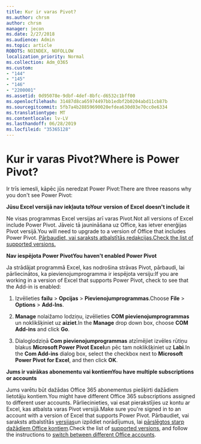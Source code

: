 ```yaml
---
title: Kur ir varas Pivot?
ms.author: chrsm
author: chrsm
manager: jecon
ms.date: 2/27/2018
ms.audience: Admin
ms.topic: article
ROBOTS: NOINDEX, NOFOLLOW
localization_priority: Normal
ms.collection: Adm_O365
ms.custom:
- "144"
- "145"
- "146"
- "2200001"
ms.assetid: 0d95078e-9dbf-4def-8bfc-d6532c1bff00
ms.openlocfilehash: 31487d8ca65974497bb1edbf2b0204abd11cb87b
ms.sourcegitcommit: 5fb7a4b28859690020efdea630d03e70cc0e6334
ms.translationtype: MT
ms.contentlocale: lv-LV
ms.lasthandoff: 06/28/2019
ms.locfileid: "35365128"
---
```

# <a name="where-is-power-pivot"></a><span data-ttu-id="ab1f6-102">Kur ir varas Pivot?</span><span class="sxs-lookup"><span data-stu-id="ab1f6-102">Where is Power Pivot?</span></span>

<span data-ttu-id="ab1f6-103">Ir trīs iemesli, kāpēc jūs neredzat Power Pivot:</span><span class="sxs-lookup"><span data-stu-id="ab1f6-103">There are three reasons why you don't see Power Pivot:</span></span>
  
<span data-ttu-id="ab1f6-104">**Jūsu Excel versijā nav iekļauta to**</span><span class="sxs-lookup"><span data-stu-id="ab1f6-104">**Your version of Excel doesn't include it**</span></span>
  
<span data-ttu-id="ab1f6-105">Ne visas programmas Excel versijas arī varas Pivot.</span><span class="sxs-lookup"><span data-stu-id="ab1f6-105">Not all versions of Excel include Power Pivot.</span></span> <span data-ttu-id="ab1f6-106">Jāveic tā jaunināšana uz Office, kas ietver enerģijas Pivot versijā.</span><span class="sxs-lookup"><span data-stu-id="ab1f6-106">You will need to upgrade to a version of Office that includes Power Pivot.</span></span> [<span data-ttu-id="ab1f6-107">Pārbaudiet, vai saraksts atbalstītās redakcijas.</span><span class="sxs-lookup"><span data-stu-id="ab1f6-107">Check the list of supported versions.</span></span>](https://support.office.com/article/aa64e217-4b6e-410b-8337-20b87e1c2a4b.aspx)
  
<span data-ttu-id="ab1f6-108">**Nav iespējota Power Pivot**</span><span class="sxs-lookup"><span data-stu-id="ab1f6-108">**You haven't enabled Power Pivot**</span></span>
  
<span data-ttu-id="ab1f6-109">Ja strādājat programmā Excel, kas nodrošina strāvas Pivot, pārbaudi, lai pārliecinātos, ka pievienojumprogramma ir iespējota versiju:</span><span class="sxs-lookup"><span data-stu-id="ab1f6-109">If you are working in a version of Excel that supports Power Pivot, check to see that the Add-in is enabled:</span></span>
  
1. <span data-ttu-id="ab1f6-110">Izvēlieties **failu** \> **Opcijas** \> **Pievienojumprogrammas**.</span><span class="sxs-lookup"><span data-stu-id="ab1f6-110">Choose **File** \> **Options** \> **Add-Ins**.</span></span>

2. <span data-ttu-id="ab1f6-111">**Manage** nolaižamo lodziņu, izvēlieties **COM pievienojumprogrammas** un noklikšķiniet uz **aiziet**.</span><span class="sxs-lookup"><span data-stu-id="ab1f6-111">In the **Manage** drop down box, choose **COM Add-ins** and click **Go**.</span></span>

3. <span data-ttu-id="ab1f6-112">Dialoglodziņā **Com pievienojumprogrammas** atzīmējiet izvēles rūtiņu blakus **Microsoft Power Pivot Excel**un pēc tam noklikšķiniet uz **Labi**.</span><span class="sxs-lookup"><span data-stu-id="ab1f6-112">In the **Com Add-ins** dialog box, select the checkbox next to **Microsoft Power Pivot for Excel**, and then click **OK**.</span></span>

<span data-ttu-id="ab1f6-113">**Jums ir vairākas abonementu vai kontiem**</span><span class="sxs-lookup"><span data-stu-id="ab1f6-113">**You have multiple subscriptions or accounts**</span></span>
  
<span data-ttu-id="ab1f6-114">Jums varētu būt dažādas Office 365 abonementus piešķirti dažādiem lietotāju kontiem.</span><span class="sxs-lookup"><span data-stu-id="ab1f6-114">You might have different Office 365 subscriptions assigned to different user accounts.</span></span> <span data-ttu-id="ab1f6-115">Pārliecinieties, vai esat pierakstījies uz kontu ar Excel, kas atbalsta varas Pivot versijā.</span><span class="sxs-lookup"><span data-stu-id="ab1f6-115">Make sure you're signed in to an account with a version of Excel that supports Power Pivot.</span></span> <span data-ttu-id="ab1f6-116">Pārbaudiet, vai saraksts atbalstītās [versijas](https://support.office.com/article/aa64e217-4b6e-410b-8337-20b87e1c2a4b.aspx)un izpildiet norādījumus, lai [pārslēgtos starp dažādiem Office kontiem](https://support.office.com/article/b9582171-fd1f-4284-9846-bdd72bb28426.aspx#BKMK_WebSwitchAccounts).</span><span class="sxs-lookup"><span data-stu-id="ab1f6-116">Check the list of [supported versions](https://support.office.com/article/aa64e217-4b6e-410b-8337-20b87e1c2a4b.aspx), and follow the instructions to [switch between different Office accounts](https://support.office.com/article/b9582171-fd1f-4284-9846-bdd72bb28426.aspx#BKMK_WebSwitchAccounts).</span></span>

